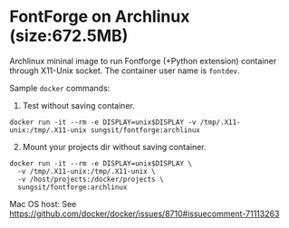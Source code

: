 # FontForge on Archlinux (size:672.5MB)

Archlinux mininal image to run Fontforge (+Python extension) container through X11-Unix socket. The container user name is `fontdev`.

Sample `docker` commands:

1. Test without saving container.

  ```
  docker run -it --rm -e DISPLAY=unix$DISPLAY -v /tmp/.X11-unix:/tmp/.X11-unix sungsit/fontforge:archlinux
  ``` 

2. Mount your projects dir without saving container.

  ```
  docker run -it --rm -e DISPLAY=unix$DISPLAY \
    -v /tmp/.X11-unix:/tmp/.X11-unix \
    -v /host/projects:/docker/projects \
    sungsit/fontforge:archlinux
  ```

Mac OS host: See <https://github.com/docker/docker/issues/8710#issuecomment-71113263>
